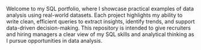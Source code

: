 Welcome to my SQL portfolio, where I showcase practical examples of data analysis using real-world datasets. Each project highlights my ability to write clean, efficient queries to extract insights, identify trends, and support data-driven decision-making. This repository is intended to give recruiters and hiring managers a clear view of my SQL skills and analytical thinking as I pursue opportunities in data analysis.
